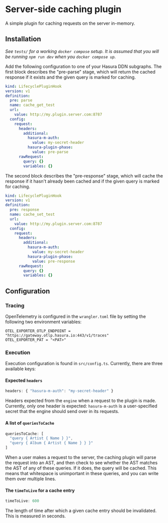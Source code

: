 # Server-side caching plugin

A simple plugin for caching requests on the server in-memory.

## Installation

_See `tests/` for a working `docker compose` setup. It is assumed that you will
be running `npm run dev` when you `docker compose up`._

Add the following configuration to one of your Hasura DDN subgraphs. The first
block describes the "pre-parse" stage, which will return the cached response if
it exists and the given query is marked for caching.

```yaml
kind: LifecyclePluginHook
version: v1
definition:
  pre: parse
  name: cache_get_test
  url:
    value: http://my.plugin.server.com:8787
  config:
    request:
      headers:
        additional:
          hasura-m-auth:
            value: my-secret-header
          hasura-plugin-phase:
            value: pre-parse
      rawRequest:
        query: {}
        variables: {}
```

The second block describes the "pre-response" stage, which will cache the
response if it hasn't already been cached and if the given query is marked for
caching.

```yaml
kind: LifecyclePluginHook
version: v1
definition:
  pre: response
  name: cache_set_test
  url:
    value: http://my.plugin.server.com:8787
  config:
    request:
      headers:
        additional:
          hasura-m-auth:
            value: my-secret-header
          hasura-plugin-phase:
            value: pre-response
      rawRequest:
        query: {}
        variables: {}
```

## Configuration

### Tracing

OpenTelemetry is configured in the `wrangler.toml` file by setting the
following two environment variables:

```
OTEL_EXPORTER_OTLP_ENDPOINT = "https://gateway.otlp.hasura.io:443/v1/traces"
OTEL_EXPORTER_PAT = "<PAT>"
```

### Execution

Execution configuration is found in `src/config.ts`. Currently, there are three
available keys:

#### Expected `headers`

```javascript
headers: { "hasura-m-auth": "my-secret-header" }
```

Headers expected from the `engine` when a request to the plugin is made.
Currently, only one header is expected: `hasura-m-auth` is a user-specified
secret that the engine should send over in its requests.

#### A list of `queriesToCache`

```javascript
queriesToCache: [
  "query { Artist { Name } }",
  "query { Album { Artist { Name } } }"
]
```

When a user makes a request to the server, the caching plugin will parse the
request into an AST, and then check to see whether the AST matches the AST of
any of these queries. If it does, the query will be cached. This means that
whitespace is unimportant in these queries, and you can write them over
multiple lines.

#### The `timeToLive` for a cache entry

```javascript
timeToLive: 600
```

The length of time after which a given cache entry should be invalidated. This
is measured in seconds.
